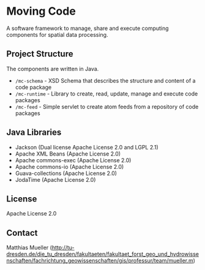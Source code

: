 # Moving Code
A software framework to manage, share and execute computing components for spatial data processing.

## Project Structure

The components are written in Java.

* ``/mc-schema`` - XSD Schema that describes the structure and content of a code package
* ``/mc-runtime`` - Library to create, read, update, manage and execute code packages
* ``/mc-feed`` - Simple servlet to create atom feeds from a repository of code packages

## Java Libraries

* Jackson (Dual license Apache License 2.0 and LGPL 2.1)
* Apache XML Beans (Apache License 2.0)
* Apache commons-exec (Apache License 2.0)
* Apache commons-io (Apache License 2.0)
* Guava-collections (Apache License 2.0)
* JodaTime (Apache License 2.0)

## License

Apache License 2.0

## Contact

Matthias Mueller
(http://tu-dresden.de/die_tu_dresden/fakultaeten/fakultaet_forst_geo_und_hydrowissenschaften/fachrichtung_geowissenschaften/gis/professur/team/mueller.m)
